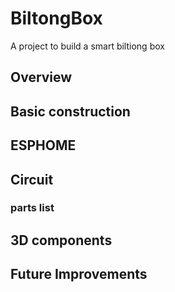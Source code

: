 # BiltongBox
A project to build a smart biltiong box

## Overview

## Basic construction

## ESPHOME

## Circuit

### parts list


## 3D components

## Future Improvements